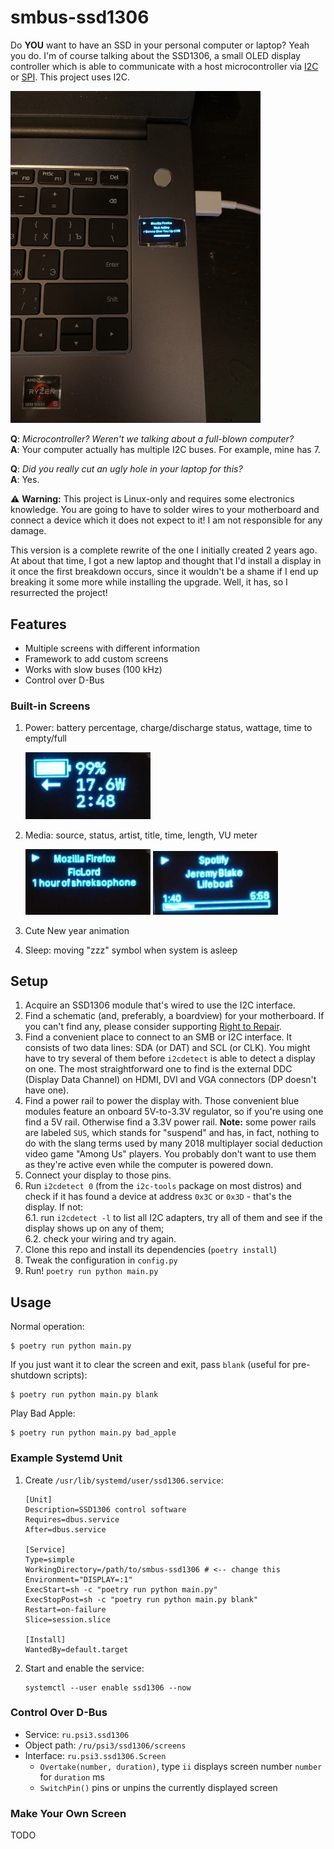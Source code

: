 # smbus-ssd1306
Do **YOU** want to have an SSD in your personal computer or laptop? Yeah you do.
I'm of course talking about the SSD1306, a small OLED display controller which
is able to communicate with a host microcontroller via
[I2C](https://en.wikipedia.org/wiki/I%C2%B2C) or
[SPI](https://en.wikipedia.org/wiki/Serial_Peripheral_Interface). This project
uses I2C.

<img src="./screenshots/0.jpg" width="400" alt="An SSD1306 OLED module installed in a laptop">

**Q**: _Microcontroller? Weren't we talking about a full-blown computer?_\
**A**: Your computer actually has multiple I2C buses. For example, mine has 7.

**Q**: _Did you really cut an ugly hole in your laptop for this?_\
**A**: Yes.

⚠️ **Warning:** This project is Linux-only and requires some electronics
knowledge. You are going to have to solder wires to your motherboard and connect
a device which it does not expect to it! I am not responsible for any damage.

This version is a complete rewrite of the one I initially created 2 years ago.
At about that time, I got a new laptop and thought that I'd install a display in
it once the first breakdown occurs, since it wouldn't be a shame if I end up
breaking it some more while installing the upgrade. Well, it has, so I
resurrected the project!

## Features
  - Multiple screens with different information
  - Framework to add custom screens
  - Works with slow buses (100 kHz)
  - Control over D-Bus

### Built-in Screens
  1. Power: battery percentage, charge/discharge status, wattage, time to
     empty/full

     <img src="./screenshots/1.jpg" width="200" alt="Power screen">

  2. Media: source, status, artist, title, time, length, VU meter

     <img src="./screenshots/2.jpg" width="200" alt="Media screen (Firefox)">
     <img src="./screenshots/3.jpg" width="200" alt="Media screen (Spotify)">

  3. Cute New year animation

  3. Sleep: moving "zzz" symbol when system is asleep

## Setup
  1. Acquire an SSD1306 module that's wired to use the I2C interface.
  2. Find a schematic (and, preferably, a boardview) for your motherboard. If
  you can't find any, please consider supporting
  [Right to Repair](https://www.repair.org/stand-up/).
  3. Find a convenient place to connect to an SMB or I2C interface. It consists
  of two data lines: SDA (or DAT) and SCL (or CLK). You might have to try
  several of them before `i2cdetect` is able to detect a display on one. The
  most straightforward one to find is the external DDC (Display Data Channel) on
  HDMI, DVI and VGA connectors (DP doesn't have one).
  4. Find a power rail to power the display with. Those convenient blue modules
  feature an onboard 5V-to-3.3V regulator, so if you're using one find a 5V
  rail. Otherwise find a 3.3V power rail. **Note:** some power rails are labeled
  `SUS`, which stands for "suspend" and has, in fact, nothing to do with the
  slang terms used by many 2018 multiplayer social deduction video game
  "Among Us" players. You probably don't want to use them as they're active even
  while the computer is powered down.
  5. Connect your display to those pins.
  6. Run `i2cdetect 0` (from the `i2c-tools` package on most distros) and check
  if it has found a device at address `0x3C` or `0x3D` - that's the display. If
  not:\
     6.1. run `i2cdetect -l` to list all I2C adapters, try all of them and see
     if the display shows up on any of them;\
     6.2. check your wiring and try again.
  7. Clone this repo and install its dependencies (`poetry install`)
  8. Tweak the configuration in `config.py`
  9. Run! `poetry run python main.py`

## Usage
Normal operation:
```
$ poetry run python main.py
```

If you just want it to clear the screen and exit, pass `blank` (useful for
pre-shutdown scripts):
```
$ poetry run python main.py blank
```

Play Bad Apple:
```
$ poetry run python main.py bad_apple
```

### Example Systemd Unit
  1. Create `/usr/lib/systemd/user/ssd1306.service`:
     ```
     [Unit]
     Description=SSD1306 control software
     Requires=dbus.service
     After=dbus.service

     [Service]
     Type=simple
     WorkingDirectory=/path/to/smbus-ssd1306 # <-- change this
     Environment="DISPLAY=:1"
     ExecStart=sh -c "poetry run python main.py"
     ExecStopPost=sh -c "poetry run python main.py blank"
     Restart=on-failure
     Slice=session.slice

     [Install]
     WantedBy=default.target
     ```
  2. Start and enable the service:
     ```
     systemctl --user enable ssd1306 --now
     ```

### Control Over D-Bus
  - Service: `ru.psi3.ssd1306`
  - Object path: `/ru/psi3/ssd1306/screens`
  - Interface: `ru.psi3.ssd1306.Screen`
    - `Overtake(number, duration)`, type `ii` displays screen number `number`
      for `duration` ms
    - `SwitchPin()` pins or unpins the currently displayed screen

### Make Your Own Screen
TODO
